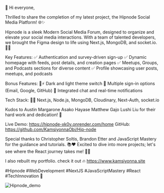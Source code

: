 📢 Hi everyone,

Thrilled to share the completion of my latest project, the Hipnode Social Media Platform! 🌐✨

Hipnode is a sleek Modern Social Media Forum, designed to organize and elevate your social media interactions. With a team of talented developers, we brought the Figma design to life using Next.js, MongoDB, and socket.io. 🚀🔧

Key Features:
✅ Authentication and survey-driven sign-up
✅ Dynamic homepage with feeds, post details, and creation pages
✅ Meetups, Groups, and Podcasts sections for diverse content
✅ Profile showcasing user posts, meetups, and podcasts

Bonus Features:
🌙⚡ Dark and light theme switch
🔄 Multiple sign-in options (Email, Google, GitHub)
💬 Integrated chat and real-time notifications

Tech Stack:
🧑‍💻  Next.js, Node.js, MongoDB, Cloudinary, Next-Auth, socket.io

Kudos to Austin Margarone Asako Hayase Matthew Gajo Lushi Liu for their hard work and dedication! 🙌 

Live Demo: https://hipnode-xk0v.onrender.com/home
GitHub: https://github.com/KamsiyonnaObi/Hip-node

Special thanks to Christopher Soltis, Brandon Etter and JavaScript Mastery for the guidance and tutorials. 📚❤️ Excited to dive into more projects; let's see where the React journey takes me! 🚀💡

I also rebuilt my portfolio. check it out 🔥 https://www.kamsiyonna.site

#Hipnode #WebDevelopment #NextJS #JavaScriptMastery #React #TechInnovation 🚀

![Hipnode_demo](https://github.com/KamsiyonnaObi/Hip-node/assets/86691010/7db528eb-c756-4c68-8674-9d014b19f508)
